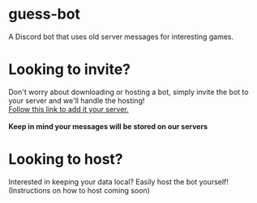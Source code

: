 # guess-bot
A Discord bot that uses old server messages for interesting games.

# Looking to invite?
Don't worry about downloading or hosting a bot, simply invite the bot to your server and we'll handle the hosting!\
[Follow this link to add it your server.](https://discord.com/api/oauth2/authorize?client_id=899041327340204062&permissions=0&scope=bot) \
\
**Keep in mind your messages will be stored on our servers**

# Looking to host?
Interested in keeping your data local? Easily host the bot yourself!\
(Instructions on how to host coming soon)
